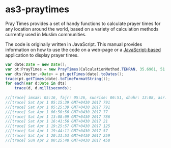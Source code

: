 as3-praytimes
=============

Pray Times provides a set of handy functions to calculate prayer times for any location around the world, based on a variety of calculation methods currently used in Muslim communities.

The code is originally written in JavaScript. This manual provides information on how to use the code on a web-page or a [JavaScript-based](http://praytimes.org/manual/) application to display prayer times.



```ActionScript
var date:Date = new Date();
var pt:PrayTimes = new PrayTimes(CalculationMethod.TEHRAN, 35.6961, 51.4231, 0);
var dts:Vector.<Date> = pt.getTimes(date).toDates();
trace(pt.getTimes(date).toTimeFormatString());
for each(var d:Date in dts)
	trace(d, d.milliseconds);
	
//[trace] imsak: 05:16, fajr: 05:26, sunrise: 06:51, dhuhr: 13:08, asr: 16:42, sunset: 19:26, maghrib: 19:44, isha: 20:32, midnight: 00:26
//[trace] Sat Apr 1 05:15:39 GMT+0430 2017 791
//[trace] Sat Apr 1 05:25:39 GMT+0430 2017 791
//[trace] Sat Apr 1 06:50:56 GMT+0430 2017 77
//[trace] Sat Apr 1 13:08:09 GMT+0430 2017 786
//[trace] Sat Apr 1 16:41:56 GMT+0430 2017 21
//[trace] Sat Apr 1 19:25:57 GMT+0430 2017 125
//[trace] Sat Apr 1 19:44:11 GMT+0430 2017 57
//[trace] Sat Apr 1 20:31:53 GMT+0430 2017 259
//[trace] Sun Apr 2 00:25:48 GMT+0430 2017 458

```
